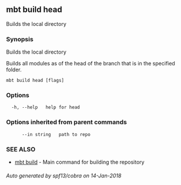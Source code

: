 ## mbt build head

Builds the local directory

### Synopsis


Builds the local directory

Builds all modules as of the head of the branch that is in the specified folder.



```
mbt build head [flags]
```

### Options

```
  -h, --help   help for head
```

### Options inherited from parent commands

```
      --in string   path to repo
```

### SEE ALSO
* [mbt build](mbt_build.md)	 - Main command for building the repository

###### Auto generated by spf13/cobra on 14-Jan-2018
